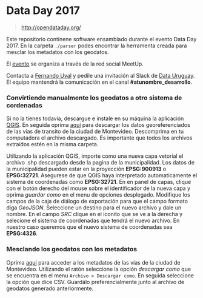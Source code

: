 # Data Day 2017

> http://opendataday.org/  

Este repositorio continene software ensamblado durante el evento Data Day 2017. En la carpeta ```./parser``` podes encontrar la herramenta creada para mesclar los metadatos con los geodatos.

El [evento](https://www.meetup.com/es-ES/Cafes-de-DATA/events/237526839/?eventId=237526839) se organiza a través de la red social MeetUp.

Contacta a [Fernando Uval](mailto:fernandouval@gmail.com) y pedile una invitación al Slack de [Data Uruguay](https://datauruguay.slack.com/). El equipo mantendrá la comunicación en el canal **#atunombre_desarrollo**.

### Convirtiendo manualmente los geodatos a otro sistema de cordenadas 

Si no la tienes todavia, descargue e instale en su máquina la aplicación [QGIS](www.qgis.org/en/site/forusers/download.html). En seguida oprima [aquí](https://catalogodatos.gub.uy/dataset/vias-de-transito-montevideo) para descargar los datos georeferenciados de las vías de transito de la ciudad de Montevideo. Descomprima en tu computadora el archivo descargado. Es importante que todos los archivos extraídos estén en la misma carpeta.

Utilizando la aplicación QGIS, importe como una nueva capa vetorial el archivo .shp descargado desde la pagina de la municipalidad. Los datos de la municipalidad pueden estar en la proyección **EPSG:900913** o **EPSG:32721**. Asegurese de que QGIS haya interpretado automaticamente el sistema de coordenadas como **EPSG:32721**. En en panel de capas, clique con el botón derecho del mouse sobre el identificador de la nueva capa y oprima _guardar como_ en el menu de opciones desplegado. Modifique los campos de la caja de diálogo de exportación para que el campo formato diga _GeoJSON_. Seleccione un destino para el nuevo archivo y dale un nombre. En el campo _SRC_ clique en el iconito que se ve a la derecha y selecione el sistema de coordenadas que tendrá el nuevo archivo. En nuestro caso queremos que el nuevo sistema de coordenadas sea **EPSG:4326**.

### Mesclando los geodatos con los metadatos

Oprima [aquí](https://docs.google.com/spreadsheets/d/1DIvR2icfxcFZaQJhh22CBFHVulte8z1KxUjNJiP9FNs/edit#gid=1205598755)
 para acceder a los metadatos de las vías de la ciudad de Montevideo. Utilizando el ratón seleccione la opción _descargar como_ que se encuentra en el menu ```Archivo > Descargar como```. En seguida seleccione la opción que dice CSV. Guardálo preferencialmente junto al archivo de geodatos generado anteriormente.
